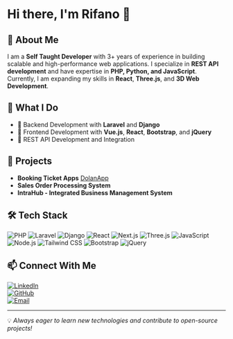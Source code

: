 # Hi there, I'm Rifano 👋

## 🚀 About Me
I am a **Self Taught Developer** with 3+ years of experience in building scalable and high-performance web applications. I specialize in **REST API development** and have expertise in **PHP, Python, and JavaScript**. Currently, I am expanding my skills in **React**, **Three.js**, and **3D Web Development**.

## 💼 What I Do
- 🔧 Backend Development with **Laravel** and **Django**
- 🎨 Frontend Development with **Vue.js**, **React**, **Bootstrap**, and **jQuery**
- 📡 REST API Development and Integration

## 📌 Projects
- **Booking Ticket Apps** [DolanApp](https://dolanapp.com/)
- **Sales Order Processing System**
- **IntraHub - Integrated Business Management System**


## 🛠 Tech Stack
![PHP](https://img.shields.io/badge/PHP-777BB4?style=flat&logo=php&logoColor=white)
![Laravel](https://img.shields.io/badge/Laravel-FF2D20?style=flat&logo=laravel&logoColor=white)
![Django](https://img.shields.io/badge/Django-092E20?style=flat&logo=django&logoColor=white)
![React](https://img.shields.io/badge/React-61DAFB?style=flat&logo=react&logoColor=black)
![Next.js](https://img.shields.io/badge/Next.js-000000?style=flat&logo=next.js&logoColor=white)
![Three.js](https://img.shields.io/badge/Three.js-000000?style=flat&logo=three.js&logoColor=white)
![JavaScript](https://img.shields.io/badge/JavaScript-F7DF1E?style=flat&logo=javascript&logoColor=black)
![Node.js](https://img.shields.io/badge/Node.js-339933?style=flat&logo=node.js&logoColor=white)
![Tailwind CSS](https://img.shields.io/badge/Tailwind_CSS-38B2AC?style=flat&logo=tailwind-css&logoColor=white)
![Bootstrap](https://img.shields.io/badge/Bootstrap-7952B3?style=flat&logo=bootstrap&logoColor=white)
![jQuery](https://img.shields.io/badge/jQuery-0769AD?style=flat&logo=jquery&logoColor=white)

## 📫 Connect With Me
[![LinkedIn](https://img.shields.io/badge/LinkedIn-0A66C2?style=flat&logo=linkedin&logoColor=white)](https://linkedin.com/in/septian-rifano-a33aa3228/)  
[![GitHub](https://img.shields.io/badge/GitHub-181717?style=flat&logo=github&logoColor=white)](https://github.com/fanorama)  
[![Email](https://img.shields.io/badge/Email-D14836?style=flat&logo=gmail&logoColor=white)](mailto:septianrifano.dev@gmail.com)

---
💡 *Always eager to learn new technologies and contribute to open-source projects!*




